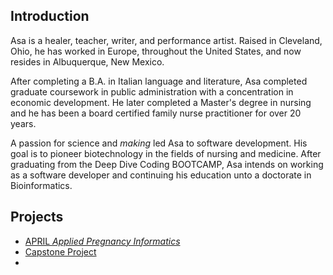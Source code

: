 ## Introduction  

Asa is a healer, teacher, writer, and performance artist.  Raised in Cleveland, Ohio, he has worked in Europe, throughout the United
States, and now resides in Albuquerque, New Mexico.  

After completing a B.A. in Italian language and literature, Asa completed graduate coursework in public administration with a concentration in economic development.  He later completed a Master's degree in nursing and he has been a board certified family nurse practitioner for over 20 years.  

A passion for science and  _making_  led Asa to software development.  His goal is to pioneer biotechnology in the fields of nursing and medicine.  After graduating from the Deep Dive Coding BOOTCAMP, Asa intends on working as a software developer and continuing his education unto a doctorate in Bioinformatics.  


## Projects  

* [APRIL _Applied Pregnancy Informatics_]( https://jacflyer.github.io/Aprilv2/)  
* [Capstone Project]()
*  
